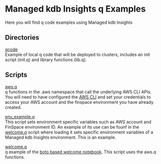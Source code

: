 #  Managed kdb Insights q Examples
Here you will find q code examples using Managed kdb Insights

## Directories
[qcode](qcode)     
Example of local q code that will be deployed to clusters, includes an init script (init.q) and library functions (lib.q).   

## Scripts

[aws.q](aws.q)   
q functions in the .aws namespace that call the underlying AWS CLI APIs. You will need to have configured the [AWS CLI](https://docs.aws.amazon.com/cli/latest/userguide/cli-chap-configure.html) and set your credentials to access your AWS account and the finspace environment you have already created.

[env_example.q](env_example.q)    
This script sets environment specific variables such as AWS account and FinSpace environment ID. An example of its use can be founf in the [welcome.q](welcome.q) script where loading it sets specific environment variables of a Managed kdb Insights environment. This is an example.

[welcome.q](welcome.q)   
q example of the [boto based welcome notebook](https://github.com/aws/amazon-finspace-examples/blob/main/ManagedkdbInsights/boto/welcome.ipynb). This script uses the aws.q functions.

